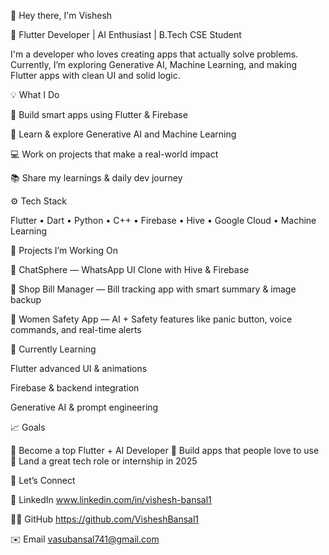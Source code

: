 👋 Hey there, I'm Vishesh

🚀 Flutter Developer | AI Enthusiast | B.Tech CSE Student

I'm a developer who loves creating apps that actually solve problems.
Currently, I’m exploring Generative AI, Machine Learning, and making Flutter apps with clean UI and solid logic.

💡 What I Do

🧠 Build smart apps using Flutter & Firebase

🤖 Learn & explore Generative AI and Machine Learning

💻 Work on projects that make a real-world impact

📚 Share my learnings & daily dev journey

⚙️ Tech Stack

Flutter • Dart • Python • C++ • Firebase • Hive • Google Cloud • Machine Learning

🧩 Projects I’m Working On

💬 ChatSphere — WhatsApp UI Clone with Hive & Firebase

🧾 Shop Bill Manager — Bill tracking app with smart summary & image backup

🧕 Women Safety App — AI + Safety features like panic button, voice commands, and real-time alerts

🌱 Currently Learning

Flutter advanced UI & animations

Firebase & backend integration

Generative AI & prompt engineering

📈 Goals

🔹 Become a top Flutter + AI Developer
🔹 Build apps that people love to use
🔹 Land a great tech role or internship in 2025

🤝 Let’s Connect

💼 LinkedIn  www.linkedin.com/in/vishesh-bansal1

🧑‍💻 GitHub   https://github.com/VisheshBansal1

✉️ Email     vasubansal741@gmail.com
